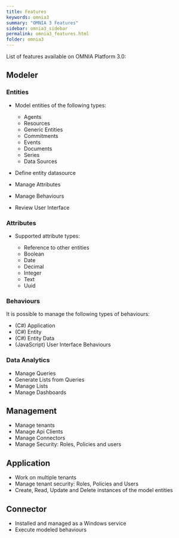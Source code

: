 ```yaml
---
title: Features
keywords: omnia3
summary: "OMNIA 3 Features"
sidebar: omnia3_sidebar
permalink: omnia3_features.html
folder: omnia3
---
```


List of features available on OMNIA Platform 3.0:

## Modeler

### Entities

- Model entities of the following types:

    - Agents
    - Resources
    - Generic Entities
    - Commitments
    - Events
    - Documents
    - Series
    - Data Sources

- Define entity datasource
- Manage Attributes
- Manage Behaviours
- Review User Interface

### Attributes

- Supported attribute types:
    
    - Reference to other entities
    - Boolean
    - Date
    - Decimal
    - Integer
    - Text
    - Uuid
    
### Behaviours

It is possible to manage the following types of behaviours:

- (C#) Application
- (C#) Entity
- (C#) Entity Data
- (JavaScript) User Interface Behaviours

### Data Analytics

- Manage Queries
- Generate Lists from Queries
- Manage Lists
- Manage Dashboards

## Management

- Manage tenants
- Manage Api Clients
- Manage Connectors
- Manage Security: Roles, Policies and users

## Application

- Work on multiple tenants
- Manage tenant security: Roles, Policies and Users
- Create, Read, Update and Delete instances of the model entities

## Connector

- Installed and managed as a Windows service
- Execute modeled behaviours




